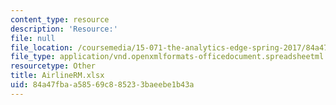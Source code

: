 ```yaml
---
content_type: resource
description: 'Resource:'
file: null
file_location: /coursemedia/15-071-the-analytics-edge-spring-2017/84a47fbaa58569c885233baeebe1b43a_AirlineRM.xlsx
file_type: application/vnd.openxmlformats-officedocument.spreadsheetml.sheet
resourcetype: Other
title: AirlineRM.xlsx
uid: 84a47fba-a585-69c8-8523-3baeebe1b43a
---
```

